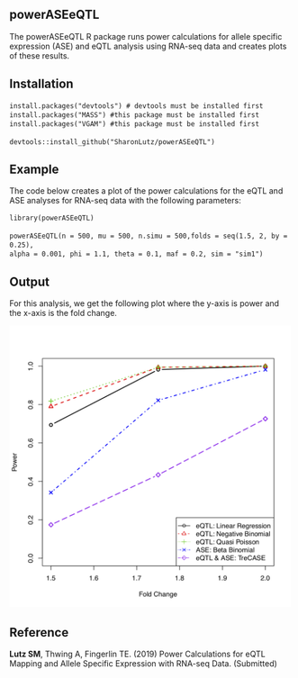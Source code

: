 ## powerASEeQTL
The powerASEeQTL R package runs power calculations for allele specific expression (ASE) and eQTL analysis using RNA-seq data and creates plots of these results.

## Installation
```
install.packages("devtools") # devtools must be installed first
install.packages("MASS") #this package must be installed first
install.packages("VGAM") #this package must be installed first

devtools::install_github("SharonLutz/powerASEeQTL")
```

## Example
The code below creates a plot of the power calculations for the eQTL and ASE analyses for RNA-seq data with the following parameters:
```
library(powerASEeQTL)

powerASEeQTL(n = 500, mu = 500, n.simu = 500,folds = seq(1.5, 2, by = 0.25), 
alpha = 0.001, phi = 1.1, theta = 0.1, maf = 0.2, sim = "sim1")
```

## Output
For this analysis, we get the following plot where the y-axis is power and the x-axis is the fold change.

<img src="https://github.com/SharonLutz/powerASEeQTL/blob/master/powerASEeQTLn500Mu500sim1.png" width="500">

## Reference
**Lutz SM**, Thwing A, Fingerlin TE. (2019) Power Calculations for eQTL Mapping and Allele Specific Expression with RNA-seq Data. (Submitted)

